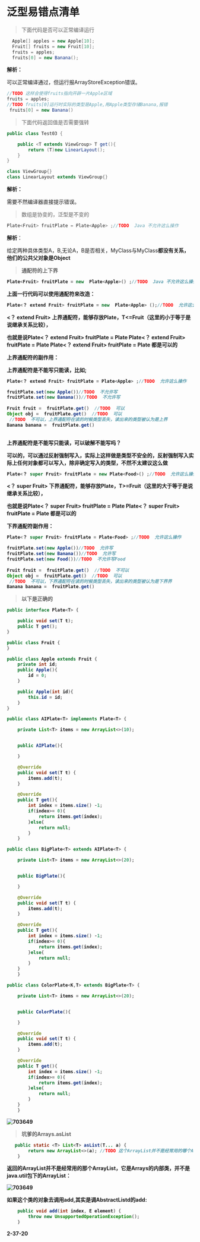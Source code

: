 



# 泛型易错点清单

> 下面代码是否可以正常编译运行

```java
  Apple[] apples = new Apple[10];
  Fruit[] fruits = new Fruit[10];
  fruits = apples;
  fruits[0] = new Banana();
```

**解析：**

可以正常编译通过，但运行报ArrayStoreException错误。

```java
//TODO 这样会使得fruits指向开辟一片Apple区域
fruits = apples;
//TODO fruits[0]运行时实际的类型是Apple,用Apple类型存储Banana,报错
 fruits[0] = new Banana()
```



> 下面代码返回值是否需要强转

```java
public class Test03 {

    public <T extends ViewGroup> T get(){
        return (T)new LinearLayout();
    }
}

class ViewGroup{}
class LinearLayout extends ViewGroup{}
```

**解析：**

需要不然编译器直接提示错误。



> 数组是协变的，泛型是不变的

```java
Plate<Fruit> fruitPlate = Plate<Apple> ;//TODO  Java 不允许这么操作
```

**解析**：

给定两种具体类型A，B,无论A，B是否相关，MyClass<A>与MyClass<B>都没有关系，他们的公共父对象是Object



> 通配符的上下界

```java
Plate<Fruit> fruitPlate = new  Plate<Apple>() ;//TODO  Java 不允许这么操作
```

上面一行代码可以使用通配符来改造：

```java
Plate<？ extend Fruit> fruitPlate = new  Plate<Apple> ();//TODO  允许这么操作
```

<？ extend Fruit> 上界通配符，能够存放Plate<T>，T<=Fruit（这里的小于等于是说继承关系比较），

也就是说Plate<？ extend Fruit> fruitPlate = Plate<Banana>   Plate<？ extend Fruit> fruitPlate = Plate<Fruit>   Plate<？ extend Fruit> fruitPlate = Plate<Orangle> 都是可以的

**上界通配符的副作用**：

上界通配符是**不能写只能读**，比如;

```java
Plate<？ extend Fruit> fruitPlate = Plate<Apple> ;//TODO  允许这么操作

fruitPlate.set(new Apple())//TODO  不允许写
fruitPlate.set(new Banana())//TODO  不允许写
    
Fruit fruit =  fruitPlate.get()  //TODO  可以
Object obj =  fruitPlate.get()  //TODO  可以
 //TODO  不可以，上界通配符在读的时候类型丢失，读出来的类型被认为是上界
Banana banana =  fruitPlate.get() 
 
```

上界通配符是不能写只能读，可以破解不能写吗？

可以的，可以通过反射强制写入，实际上这样做是类型不安全的，反射强制写入实际上任何对象都可以写入，除非确定写入的类型，不然不太建议这么做



```java
Plate<？ super Fruit> fruitPlate = new Plate<Food>() ;//TODO  允许这么操作
```

<？ super Fruit> 下界通配符，能够存放Plate<T>，T>=Fruit（这里的大于等于是说继承关系比较），

也就是说Plate<？ super Fruit> fruitPlate = Plate<Food>   Plate<？ super Fruit> fruitPlate = Plate<Object> 都是可以的

**下界通配符副作用**：

```java
Plate<？ super Fruit> fruitPlate = Plate<Food> ;//TODO  允许这么操作

fruitPlate.set(new Apple())//TODO  允许写
fruitPlate.set(new Banana())//TODO  允许写
fruitPlate.set(new Food())//TODO  不允许写Food
    
Fruit fruit =  fruitPlate.get()  //TODO  不可以
Object obj =  fruitPlate.get()  //TODO  可以
 //TODO  不可以，下界通配符在读的时候类型丢失，读出来的类型被认为是下界界
Banana banana =  fruitPlate.get() 
```







> 以下是正确的

```java
public interface Plate<T> {

    public void set(T t);
    public T get();
}

```

```java
public class Fruit {
}
```

```java
public class Apple extends Fruit {
    private int id;
    public Apple(){
        id = 0;
    }

    public Apple(int id){
        this.id = id;
    }
}
```

```java
public class AIPlate<T> implements Plate<T> {

    private List<T> items = new ArrayList<>(10);


    public AIPlate(){

    }

    @Override
    public void set(T t) {
        items.add(t);
    }

    @Override
    public T get(){
        int index = items.size() -1;
        if(index>= 0){
            return items.get(index);
        }else{
            return null;
        }
    }
```

```java
public class BigPlate<T> extends AIPlate<T> {

    private List<T> items = new ArrayList<>(20);


    public BigPlate(){

    }

    @Override
    public void set(T t) {
        items.add(t);
    }

    @Override
    public T get(){
        int index = items.size() -1;
        if(index>= 0){
            return items.get(index);
        }else{
            return null;
        }
    }
    }
```

```java
public class ColorPlate<K,T> extends BigPlate<T> {

    private List<T> items = new ArrayList<>(20);


    public ColorPlate(){

    }

    @Override
    public void set(T t) {
        items.add(t);
    }

    @Override
    public T get(){
        int index = items.size() -1;
        if(index>= 0){
            return items.get(index);
        }else{
            return null;
        }
    }
    }
```



![703649](image\703649.png)



> 坑爹的Arrays.asList

```java
   public static <T> List<T> asList(T... a) {
        return new ArrayList<>(a); //TODO 这个ArrayList并不是经常用的哪个ArrayList
    }
```

返回的ArrayList并不是经常用的那个ArrayList，它是Arrays的内部类，并不是java.util包下的ArrayList：

![703649](image\703722.png)

如果这个类的对象去调用add,其实是调AbstractListd的add:

```java
    public void add(int index, E element) {
        throw new UnsupportedOperationException();
    }
```

2-37-20

